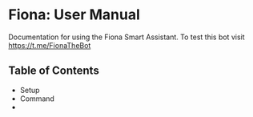 # Fiona: User Manual
Documentation for using the Fiona Smart Assistant. To test this bot visit https://t.me/FionaTheBot

## Table of Contents
- Setup
- Command
- 
